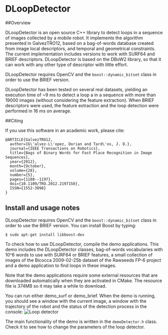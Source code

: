 DLoopDetector
=============

##Overview

DLoopDetector is an open source C++ library to detect loops in a sequence of images collected by a mobile robot. It implements the algorithm presented in GalvezTRO12, based on a bag-of-words database created from image local descriptors, and temporal and geometrical constraints. The current implementation includes versions to work with SURF64 and BRIEF descriptors. DLoopDetector is based on the DBoW2 library, so that it can work with any other type of descriptor with little effort.

DLoopDetector requires OpenCV and the `boost::dynamic_bitset` class in order to use the BRIEF version.

DLoopDetector has been tested on several real datasets, yielding an execution time of ~9 ms to detect a loop a in a sequence with more than 19000 images (without considering the feature extraction). When BRIEF descriptors were used, the feature extraction and the loop detection were performed in 16 ms on average.

##Citing

If you use this software in an academic work, please cite:

    @ARTICLE{GalvezTRO12,
      author={G\'alvez-L\'opez, Dorian and Tard\'os, J. D.},
      journal={IEEE Transactions on Robotics},
      title={Bags of Binary Words for Fast Place Recognition in Image Sequences},
      year={2012},
      month={October},
      volume={28},
      number={5},
      pages={1188--1197},
      doi={10.1109/TRO.2012.2197158},
      ISSN={1552-3098}
    }

## Install and usage notes

DLoopDetector requires OpenCV and the `boost::dynamic_bitset` class in order to use the BRIEF version. You can install Boost by typing:

    $ sudo apt-get install libboost-dev


To check how to use DLoopDetector, compile the demo applications. This demo includes the DLoopDetector classes, bag-of-words vocabularies with 10^6 words to use with SURF64 or BRIEF features, a small collection of images of the Bicocca 2009-02-25b dataset of the Rawseeds FP-6 project and a demo application to find loops in these images.

Note that the demo applications require some external resources that are downloaded automatically when they are activated in CMake. The resource file is 374MB so it may take a while to download.

You can run either demo_surf or demo_brief. When the demo is running, you should see a window with the current image, a window with the trajectory of the robot and the status of the detection process in the console:
![Loop detector](http://dorian3d.github.com/other/images/dloop.png)

The main functionality of the demo is written in the `demoDetector.h` class. Check it to see how to change the parameters of the loop detector.
